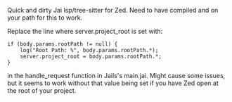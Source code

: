 Quick and dirty Jai lsp/tree-sitter for Zed. Need to have compiled and on your path for this to work.

Replace the line where server.project_root is set with:

```
if (body.params.rootPath != null) {
    log("Root Path: %", body.params.rootPath.*);
    server.project_root = body.params.rootPath.*;
}
```

in the handle_request function in Jails's main.jai. Might cause some issues, but it seems to work without that value being set if you have Zed open at the root of your project.
